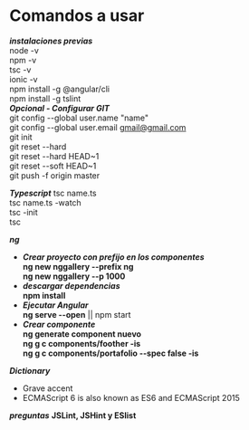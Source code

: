 # Comandos a usar  
***instalaciones previas***  
node -v  
npm -v  
tsc -v  
ionic -v  
npm install -g @angular/cli  
npm install -g tslint  
***Opcional - Configurar GIT***  
git config --global user.name "name"  
git config --global user.email gmail@gmail.com  
git init  
git reset <commit> --hard  
git reset --hard HEAD~1  
git reset --soft HEAD~1  
git push -f origin master  

***Typescript***
tsc name.ts  
tsc name.ts -watch  
tsc -init  
tsc  

***ng***
* ***Crear proyecto con prefijo en los componentes***  
**ng new nggallery --prefix ng**  
**ng new nggallery --p 1000**  
* ***descargar dependencias***  
**npm install**
* ***Ejecutar Angular***  
**ng serve --open** || npm start 
* ***Crear componente***  
**ng generate component nuevo**  
**ng g c components/foother -is**  
**ng g c components/portafolio --spec false -is**  

***Dictionary***
* Grave accent  
* ECMAScript 6 is also known as ES6 and ECMAScript 2015  

***preguntas***
**JSLint, JSHint y ESlist**

